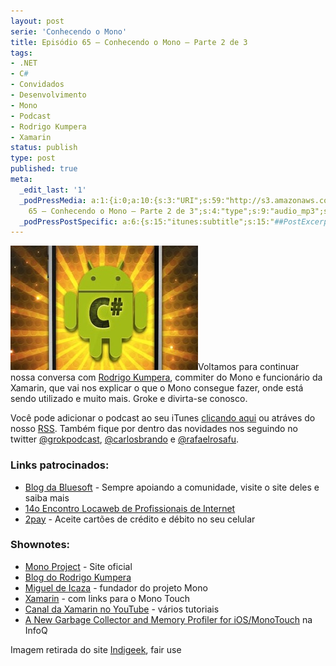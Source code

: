 ```yaml
---
layout: post
serie: 'Conhecendo o Mono'
title: Episódio 65 – Conhecendo o Mono – Parte 2 de 3
tags:
- .NET
- C#
- Convidados
- Desenvolvimento
- Mono
- Podcast
- Rodrigo Kumpera
- Xamarin
status: publish
type: post
published: true
meta:
  _edit_last: '1'
  _podPressMedia: a:1:{i:0;a:10:{s:3:"URI";s:59:"http://s3.amazonaws.com/grokpodcast/grokpodcast-65-mono.mp3";s:5:"title";s:51:"Episódio
    65 – Conhecendo o Mono – Parte 2 de 3";s:4:"type";s:9:"audio_mp3";s:4:"size";s:8:"18074744";s:8:"duration";s:5:"18:45";s:12:"previewImage";s:77:"http://grokpodcast.com/wp-content/plugins/podpress/images/vpreview_center.png";s:10:"dimensionW";s:1:"0";s:10:"dimensionH";s:1:"0";s:3:"rss";s:2:"on";s:4:"atom";s:2:"on";}}
  _podPressPostSpecific: a:6:{s:15:"itunes:subtitle";s:15:"##PostExcerpt##";s:14:"itunes:summary";s:15:"##PostExcerpt##";s:15:"itunes:keywords";s:17:"##WordPressCats##";s:13:"itunes:author";s:10:"##Global##";s:15:"itunes:explicit";s:7:"Default";s:12:"itunes:block";s:7:"Default";}
---
```

<img class="alignleft size-medium wp-image-305" title="Mono" src="/images/2012/03/csharp_android.jpg" alt="" width="300" height="199" />Voltamos para continuar nossa conversa com <a href="https://twitter.com/#!/kumpera" target="_blank">Rodrigo Kumpera</a>, commiter do Mono e funcionário da Xamarin, que vai nos explicar o que o Mono consegue fazer, onde está sendo utilizado e muito mais. Groke e divirta-se conosco.

Você pode adicionar o podcast ao seu iTunes <a href="http://itunes.apple.com/us/podcast/grok-podcast/id393122038" target="_blank">clicando aqui</a> ou atráves do nosso <a href="http://grokpodcast.com/feed/" target="_blank">RSS</a>. Também fique por dentro das novidades nos seguindo no twitter <a href="http://twitter.com/GrokPodcast" target="_blank">@grokpodcast</a>, <a href="http://twitter.com/#!/carlosbrando" target="_blank">@carlosbrando</a> e <a href="http://twitter.com/#!/rafaelrosafu" target="_blank">@rafaelrosafu</a>.
<h3>Links patrocinados:</h3>
<ul>
	<li><a href="http://blog.bluesoft.com.br" target="_blank">Blog da Bluesoft</a> - Sempre apoiando a comunidade, visite o site deles e saiba mais</li>
	<li><a href="http://encontrolocaweb.com.br" target="_blank">14o Encontro Locaweb de Profissionais de Internet</a></li>
	<li><a href="http://2pay.us" target="_blank">2pay</a> - Aceite cartões de crédito e débito no seu celular</li>
</ul>
<h3>Shownotes:</h3>
<ul>
	<li><a href="http://www.mono-project.com/Main_Page" target="_blank">Mono Project</a> - Site oficial</li>
	<li><a href="http://www.kumpera.net/blog/" target="_blank">Blog do Rodrigo Kumpera</a></li>
	<li><a href="https://twitter.com/#!/migueldeicaza" target="_blank">Miguel de Icaza</a> - fundador do projeto Mono</li>
	<li><a href="http://xamarin.com/" target="_blank">Xamarin</a> - com links para o Mono Touch</li>
	<li><a href="http://www.youtube.com/xamarinhq" target="_blank">Canal da Xamarin no YouTube</a> - vários tutoriais</li>
	<li><a href="http://www.infoq.com/news/2012/02/MonoTouch-SGen" target="_blank">A New Garbage Collector and Memory Profiler for iOS/MonoTouch</a> na InfoQ</li>
</ul>
Imagem retirada do site <a href="http://sanjeevrjaiswal.blogspot.ca/2011/12/xamarin-developer-tools-reach-android.html">Indigeek</a>, fair use
